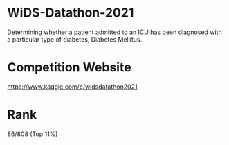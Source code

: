 # WiDS-Datathon-2021
Determining whether a patient admitted to an ICU has been diagnosed with a particular type of diabetes, Diabetes Mellitus.

# Competition Website
https://www.kaggle.com/c/widsdatathon2021

# Rank 
86/808 (Top 11%)
